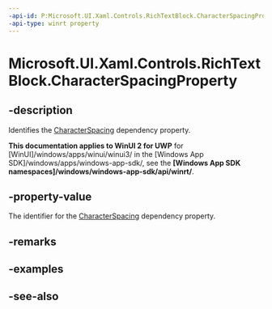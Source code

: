 ```yaml
---
-api-id: P:Microsoft.UI.Xaml.Controls.RichTextBlock.CharacterSpacingProperty
-api-type: winrt property
---
```


<!-- Property syntax
public Windows.UI.Xaml.DependencyProperty CharacterSpacingProperty { get; }
-->

# Microsoft.UI.Xaml.Controls.RichTextBlock.CharacterSpacingProperty

## -description
Identifies the [CharacterSpacing](richtextblock_characterspacing.md) dependency property.

**This documentation applies to WinUI 2 for UWP** for [WinUI]/windows/apps/winui/winui3/ in the [Windows App SDK]/windows/apps/windows-app-sdk/, see the **[Windows App SDK namespaces]/windows/windows-app-sdk/api/winrt/**.

## -property-value
The identifier for the [CharacterSpacing](richtextblock_characterspacing.md) dependency property.

## -remarks

## -examples

## -see-also
